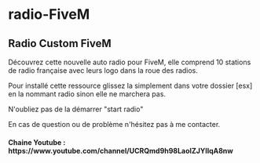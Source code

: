 # radio-FiveM

<h2> Radio Custom FiveM </h2>

Découvrez cette nouvelle auto radio pour FiveM, elle comprend 10 stations de radio française avec leurs logo dans la roue des radios.

Pour installé cette ressource glissez la simplement dans votre dossier [esx] en la nommant radio sinon elle ne marchera pas.

N'oubliez pas de la démarrer "start radio"

En cas de question ou de problème n'hésitez pas à me contacter.

<h4> Chaine Youtube : https://www.youtube.com/channel/UCRQmd9h98LaoIZJYIlqA8nw </h4>
